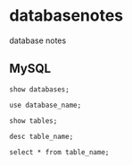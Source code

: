 # databasenotes
database notes

## MySQL

```shell
show databases;
```

```shell
use database_name;
```

```shell
show tables;
```

```shell
desc table_name;
```

```shell
select * from table_name;
```
